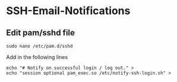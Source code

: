 # SSH-Email-Notifications

## Edit pam/sshd file

```shell 
sudo nano /etc/pam.d/sshd
```

Add in the following lines
```
echo "# Notify on successful login / log out." > 
echo "session optional pam_exec.so /etc/notify-ssh-login.sh" > 
```
